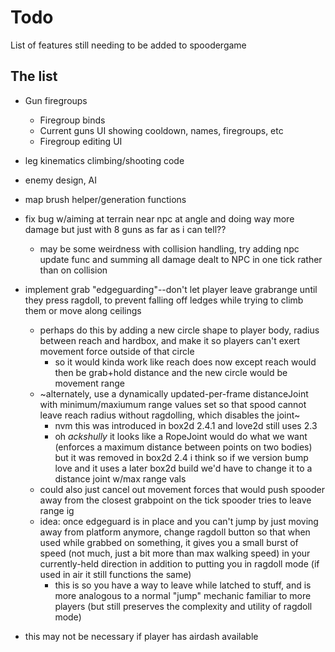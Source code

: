 # Todo

List of features still needing to be added to spoodergame

## The list

- Gun firegroups
    - Firegroup binds
    - Current guns UI showing cooldown, names, firegroups, etc
    - Firegroup editing UI

- leg kinematics climbing/shooting code

- enemy design, AI

- map brush helper/generation functions

- fix bug w/aiming at terrain near npc at angle and doing way more damage but just with 8 guns as far as i can tell??
    - may be some weirdness with collision handling, try adding npc update func and summing all damage dealt to NPC in one tick rather than on collision

- implement grab "edgeguarding"--don't let player leave grabrange until they press ragdoll, to prevent falling off ledges while trying to climb them or move along ceilings
    - perhaps do this by adding a new circle shape to player body, radius between reach and hardbox, and make it so players can't exert movement force outside of that circle
        - so it would kinda work like reach does now except reach would then be grab+hold distance and the new circle would be movement range
    - ~alternately, use a dynamically updated-per-frame distanceJoint with minimum/maxiumum range values set so that spood cannot leave reach radius without ragdolling, which disables the joint~
        - nvm this was introduced in box2d 2.4.1 and love2d still uses 2.3
        - oh *ackshully* it looks like a RopeJoint would do what we want (enforces a maximum distance between points on two bodies) but it was removed in box2d 2.4 i think so if we version bump love and it uses a later box2d build we'd have to change it to a distance joint w/max range vals
    - could also just cancel out movement forces that would push spooder away from the closest grabpoint on the tick spooder tries to leave range ig
    - idea: once edgeguard is in place and you can't jump by just moving away from platform anymore, change ragdoll button so that when used while grabbed on something, it gives you a small burst of speed (not much, just a bit more than max walking speed) in your currently-held direction in addition to putting you in ragdoll mode (if used in air it still functions the same)
        - this is so you have a way to leave while latched to stuff, and is more analogous to a normal "jump" mechanic familiar to more players (but still preserves the complexity and utility of ragdoll mode)
- this may not be necessary if player has airdash available
